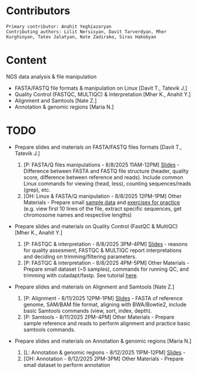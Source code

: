 # Contributors
    Primary contributor: Anahit Yeghiazaryan
    Contributing authors: Lilit Nersisyan, Davit Tarverdyan, Mher Kurghinyan, Tatev Jalatyan, Nate Zadirako, Siras Hakobyan
  # Content 
  NGS data analysis & file manipulation
-   FASTA/FASTQ file formats & manipulation on Linux [Davit T., Tatevik J.]
-   Quality Control (FASTQC, MULTIQC) & Interpretation [Mher K., Anahit Y.]
-   Alignment and Samtools [Nate Z.]
-   Annotation & genomic regions [Maria N.]
  
  # TODO
-   Prepare slides and materials on FASTA/FASTQ files formats [Davit T., Tatevik J.]
     1. [P: FASTA/Q files manipulations - 8/8/2025 11AM-12PM] [Slides](https://docs.google.com/presentation/d/147S8KHfASleNNnflGcAHNm_17RivY0Ik3SBDx_QqfxA/edit?slide=id.g33d5a1ad07d_0_177#slide=id.g33d5a1ad07d_0_177) - Difference between FASTA and FASTQ file structure (header, quality score, difference between reference and reads). Include common Linux commands for viewing (head, less), counting sequences/reads (grep), etc.
     2. [OH: Linux & FASTA/Q manipulation - 8/8/2025 12PM-1PM] Other Materials - Prepare small [sample data](https://github.com/abi-am/omicss-25/tree/d0419ab896f09ed672cb5552bba0791d006bc056/NGS%20data%20analysis%20%26%20file%20manipulation/exercises/sample_data) and [exercises for practice](https://github.com/abi-am/omicss-25/blob/d0419ab896f09ed672cb5552bba0791d006bc056/NGS%20data%20analysis%20%26%20file%20manipulation/exercises/fatsa_exercises.md) (e.g. view first 10 lines of the file, extract specific sequences, get chromosome names and respective lengths)
-   Prepare slides and materials on Quality Control (FastQC & MultiQC) [Mher K., Anahit Y.]
     1. [P: FASTQC & interpretation - 8/8/2025 3PM-4PM] [Slides](https://docs.google.com/presentation/d/17kIqHhE1-EcamWTcxxPEj-M4FjJvLYy7nw7EVw7beiY/edit?usp=sharing) - reasons for quality assesment, FASTQC & MULTIQC report interpretations and deciding on trimming/filtering parameters.
     2. [P: FASTQC & interpretation - 8/8/2025 4PM-5PM] Other Materials - Prepare small dataset (~5 samples), commands for running QC, and trimming with cutadapt/fastp. See tutorial [here](https://github.com/abi-am/omicss-25/blob/d0419ab896f09ed672cb5552bba0791d006bc056/NGS%20data%20analysis%20%26%20file%20manipulation/exercises/fastqc_tutorial.md).
 
-   Prepare slides and materials on Alignment and Samtools [Nate Z.]
     1. [P: Alignment - 8/11/2025 12PM-1PM] [Slides](https://docs.google.com/presentation/d/1tNOKpZZuyiv5n5Cl6aCLpbwf8a-lcqGt/edit?usp=drive_link&ouid=112677744829360659757&rtpof=true&sd=true) - FASTA of reference genome, SAM/BAM file format, aligning with BWA/Bowtie2, include basic Samtools commands (view, sort, index, depth). 
     2. [P: Samtools - 8/11/2025 2PM-4PM] Other Materials - Prepare sample reference and reads to perform alignment and practice basic samtools commands.

-   Prepare slides and materials on Annotation & genomic regions [Maria N.]
     1. [L: Annotation & genomic regions - 8/12/2025 11PM-12PM] [Slides]() - 
     2. [OH: Annotation - 8/12/2025 2PM-3PM] Other Materials - Prepare small dataset to perform annotation
